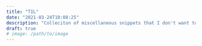 ```yaml
---
title: "TIL"
date: "2021-03-24T10:08:25"
description: "Colleciton of miscellaneous snippets that I don't want to forget"
draft: true
# image: /path/to/image
---
```

